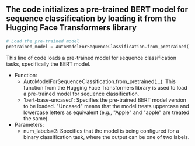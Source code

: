 ## The code initializes a pre-trained BERT model for sequence classification by loading it from the Hugging Face Transformers library
```python
# Load the pre-trained model
pretrained_model = AutoModelForSequenceClassification.from_pretrained('bert-base-uncased', num_labels=2)
```
This line of code loads a pre-trained model for sequence classification tasks, specifically the BERT model.
  - Function:
    - AutoModelForSequenceClassification.from_pretrained(...): This function from the Hugging Face Transformers library is used to load a pre-trained model for sequence classification.
    - 'bert-base-uncased': Specifies the pre-trained BERT model version to be loaded. "Uncased" means that the model treats uppercase and lowercase letters as equivalent (e.g., "Apple" and "apple" are treated the same).
  - Parameters:
    - num_labels=2: Specifies that the model is being configured for a binary classification task, where the output can be one of two labels.
